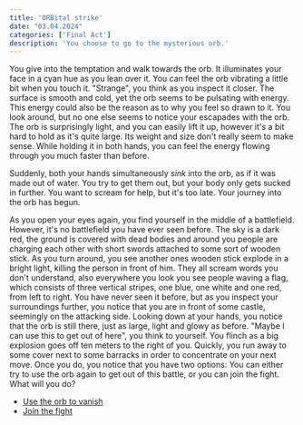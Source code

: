 ```yaml
---
title: 'ORBital strike'
date: "03.04.2024"
categories: ['Final Act']
description: 'You choose to go to the mysterious orb.'
---
```


You give into the temptation and walk towards the orb. It illuminates your face in a cyan hue as you
lean over it. You can feel the orb vibrating a little bit when you touch it. "Strange", you think as
you inspect it closer. The surface is smooth and cold, yet the orb seems to be pulsating with 
energy. This energy could also be the reason as to why you feel so drawn to it. You look around, but
no one else seems to notice your escapades with the orb. The orb is surprisingly light, and you can
easily lift it up, however it's a bit hard to hold as it's quite large. Its weight and size don't really
seem to make sense. While holding it in both hands, you can feel the energy flowing through you much
faster than before. 

Suddenly, both your hands simultaneously _sink_ into the orb, as if it was made out of water. You 
try to get them out, but your body only gets sucked in further. You want to scream for help, 
but it's too late. Your journey into the orb has begun.

As you open your eyes again, you find yourself in the middle of a battlefield. However, it's no
battlefield you have ever seen before. The sky is a dark red, the ground is covered with dead bodies
and around you people are charging each other with short swords attached to some sort of wooden stick.
As you turn around, you see another ones wooden stick explode in a bright light, killing the person
in front of him. They all scream words you don't understand, also everywhere you look you see people
waving a flag, which consists of three vertical stripes, one blue, one white and one red, from left
to right. You have never seen it before, but as you inspect your surroundings further, you notice
that you are in front of some castle, seemingly on the attacking side. Looking down at your hands,
you notice that the orb is still there, just as large, light and glowy as before. "Maybe I can use
this to get out of here", you think to yourself. You flinch as a big explosion goes off ten meters 
to the right of you. Quickly, you run away to some cover next to some barracks in order to 
concentrate on your next move. Once you do, you notice that you have two options: You can either try 
to use the orb again to get out of this battle, or you can join the fight. What will you do?

- [Use the orb to vanish](final_act_mage_orb_escape)
- [Join the fight](final_act_mage_orb_fight)
